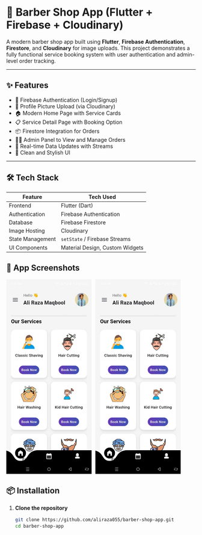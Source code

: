 # 💈 Barber Shop App (Flutter + Firebase + Cloudinary)

A modern barber shop app built using **Flutter**, **Firebase Authentication**, **Firestore**, and **Cloudinary** for image uploads. This project demonstrates a fully functional service booking system with user authentication and admin-level order tracking.

---

## ✨ Features

- 🔐 Firebase Authentication (Login/Signup)
- 📸 Profile Picture Upload (via Cloudinary)
- 🏠 Modern Home Page with Service Cards
- 📋 Service Detail Page with Booking Option
- 📦 Firestore Integration for Orders
- 🧑‍💼 Admin Panel to View and Manage Orders
- 🧭 Real-time Data Updates with Streams
- 🎨 Clean and Stylish UI

---

## 🛠️ Tech Stack

| Feature            | Tech Used                         |
|--------------------|----------------------------------|
| Frontend           | Flutter (Dart)                   |
| Authentication     | Firebase Authentication          |
| Database           | Firebase Firestore               |
| Image Hosting      | Cloudinary                       |
| State Management   | `setState` / Firebase Streams    |
| UI Components      | Material Design, Custom Widgets  |

## 📸 App Screenshots

<div style="display: flex; gap: 10px;">
  <img src="assets/home.jpg" alt="Home" width="45%"/>
  <img src="assets/home.jpg" alt="Profile" width="45%"/>
</div>



## 📦 Installation

1. **Clone the repository**
   ```bash
   git clone https://github.com/aliraza055/barber-shop-app.git
   cd barber-shop-app

